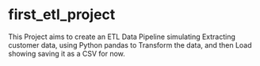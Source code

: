 # first_etl_project
This Project aims to create an ETL Data Pipeline simulating Extracting customer data, using Python pandas to Transform the data, and then Load showing saving it as a CSV for now.
